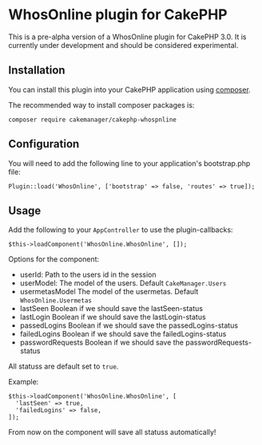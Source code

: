 # WhosOnline plugin for CakePHP

This is a pre-alpha version of a WhosOnline plugin for CakePHP 3.0. It is currently under development and should be considered experimental.

## Installation

You can install this plugin into your CakePHP application using [composer](http://getcomposer.org).

The recommended way to install composer packages is:

```
composer require cakemanager/cakephp-whospnline
```

## Configuration

You will need to add the following line to your application's bootstrap.php file:

```
Plugin::load('WhosOnline', ['bootstrap' => false, 'routes' => true]);
```


## Usage

Add the following to your `AppController` to use the plugin-callbacks:

```
$this->loadComponent('WhosOnline.WhosOnline', []);
```

Options for the component:

- userId:            Path to the users id in the session
- userModel:         The model of the users. Default `CakeManager.Users`
- usermetasModel     The model of the usermetas. Default `WhosOnline.Usermetas`
- lastSeen           Boolean if we should save the lastSeen-status
- lastLogin          Boolean if we should save the lastLogin-status
- passedLogins       Boolean if we should save the passedLogins-status
- failedLogins       Boolean if we should save the failedLogins-status
- passwordRequests   Boolean if we should save the passwordRequests-status

All statuss are default set to `true`.

Example:

```
$this->loadComponent('WhosOnline.WhosOnline', [
  'lastSeen' => true,
  'failedLogins' => false,
]);
```

From now on the component will save all statuss automatically!
